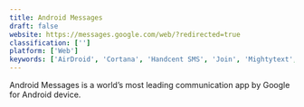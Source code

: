 ```yaml
---
title: Android Messages
draft: false 
website: https://messages.google.com/web/?redirected=true
classification: ['']
platform: ['Web']
keywords: ['AirDroid', 'Cortana', 'Handcent SMS', 'Join', 'Mightytext', 'Pushbullet', 'QKSMS', 'Samsung Flow', 'Sesame Chat', 'Signal', 'Telegram', 'WhatsApp', 'WowApp', 'ZeroPush', 'Zulip', 'chompSMS']
---
```

Android Messages is a world’s most leading communication app by Google for Android device.
